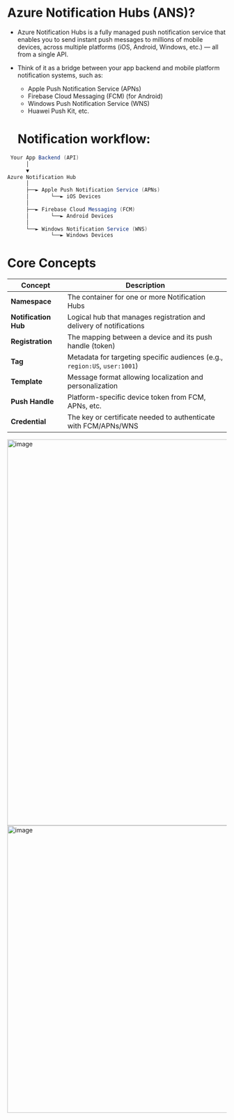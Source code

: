 # Azure Notification Hubs (ANS)?

- Azure Notification Hubs is a fully managed push notification service that enables you to send instant push messages to millions of mobile devices, across multiple platforms (iOS, Android, Windows, etc.) — all from a single API.
- Think of it as a bridge between your app backend and mobile platform notification systems, such as:
  -  Apple Push Notification Service (APNs)
  -  Firebase Cloud Messaging (FCM) (for Android)
  -  Windows Push Notification Service (WNS)
  -  Huawei Push Kit, etc.
 
  # Notification workflow:

 ```csharp
  Your App Backend (API)
       │
       ▼
 Azure Notification Hub
       │
       ├──► Apple Push Notification Service (APNs)
       │       └──► iOS Devices
       │
       ├──► Firebase Cloud Messaging (FCM)
       │       └──► Android Devices
       │
       └──► Windows Notification Service (WNS)
               └──► Windows Devices
 ```

# Core Concepts

| **Concept** | **Description** |
|--------------|-----------------|
| **Namespace** | The container for one or more Notification Hubs |
| **Notification Hub** | Logical hub that manages registration and delivery of notifications |
| **Registration** | The mapping between a device and its push handle (token) |
| **Tag** | Metadata for targeting specific audiences (e.g., `region:US`, `user:1001`) |
| **Template** | Message format allowing localization and personalization |
| **Push Handle** | Platform-specific device token from FCM, APNs, etc. |
| **Credential** | The key or certificate needed to authenticate with FCM/APNs/WNS |

<img width="1877" height="887" alt="image" src="https://github.com/user-attachments/assets/add804a9-8fcc-430a-bf12-6c8ab5233bb7" />
<img width="1712" height="660" alt="image" src="https://github.com/user-attachments/assets/3ab537a3-f290-4964-a102-3dc48be769fb" />


